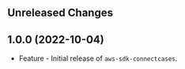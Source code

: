 Unreleased Changes
------------------

1.0.0 (2022-10-04)
------------------

* Feature - Initial release of `aws-sdk-connectcases`.

